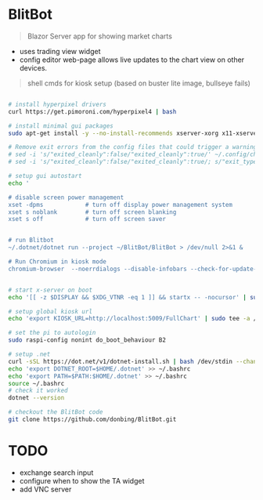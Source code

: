 # BlitBot
> Blazor Server app for showing market charts

- uses trading view widget
- config editor web-page allows live updates to the chart view on other devices.

> shell cmds for kiosk setup (based on buster lite image, bullseye fails)

```sh

# install hyperpixel drivers
curl https://get.pimoroni.com/hyperpixel4 | bash

# install minimal gui packages
sudo apt-get install -y --no-install-recommends xserver-xorg x11-xserver-utils xinit openbox chromium-browser

# Remove exit errors from the config files that could trigger a warning
# sed -i 's/"exited_cleanly":false/"exited_cleanly":true/' ~/.config/chromium/'Local State'
# sed -i 's/"exited_cleanly":false/"exited_cleanly":true/; s/"exit_type":"[^"]\+"/"exit_type":"Normal"/' ~/.config/chromium/Default/Preferences

# setup gui autostart
echo '

# disable screen power management
xset -dpms            # turn off display power management system
xset s noblank        # turn off screen blanking
xset s off            # turn off screen saver


# run Blitbot
~/.dotnet/dotnet run --project ~/BlitBot/BlitBot > /dev/null 2>&1 &

# Run Chromium in kiosk mode
chromium-browser  --noerrdialogs --disable-infobars --check-for-update-interval=31536000 --kiosk $KIOSK_URL ' | sudo tee -a  /etc/xdg/openbox/autostart


# start x-server on boot
echo '[[ -z $DISPLAY && $XDG_VTNR -eq 1 ]] && startx -- -nocursor' | sudo tee -a ~/.bash_profile

# setup global kiosk url
echo 'export KIOSK_URL=http://localhost:5009/FullChart' | sudo tee -a /etc/xdg/openbox/environment

# set the pi to autologin
sudo raspi-config nonint do_boot_behaviour B2

# setup .net
curl -sSL https://dot.net/v1/dotnet-install.sh | bash /dev/stdin --channel Current
echo 'export DOTNET_ROOT=$HOME/.dotnet' >> ~/.bashrc
echo 'export PATH=$PATH:$HOME/.dotnet' >> ~/.bashrc
source ~/.bashrc
# check it worked
dotnet --version

# checkout the BlitBot code
git clone https://github.com/donbing/BlitBot.git

```


# TODO

 - exchange search input
 - configure when to show the TA widget
 - add VNC server
